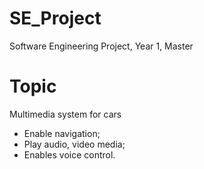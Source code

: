 # SE_Project
Software Engineering Project, Year 1, Master

# Topic 
Multimedia system for cars
- Enable navigation;
- Play audio, video media;
- Enables voice control.
